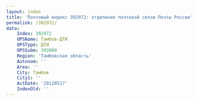 ```yaml
---
layout: index
title: 'Почтовый индекс 392972: отделение почтовой связи Почты России'
permalink: /392972/
data:
    Index: 392972
    OPSName: Тамбов-ДТИ
    OPSType: ДТИ
    OPSSubm: 392000
    Region: 'Тамбовская область'
    Autonom: ''
    Area: ''
    City: Тамбов
    City1: ''
    ActDate: '20120517'
    IndexOld: ''
---
```

